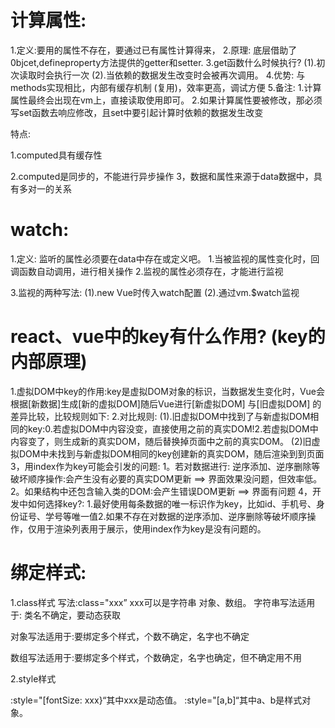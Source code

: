 # 计算属性:

1.定义:要用的属性不存在，要通过已有属性计算得来，
2.原理: 底层借助了0bjcet,defineproperty方法提供的getter和setter.
3.get函数什么时候执行?
	(1).初次读取时会执行一次
	(2).当依赖的数据发生改变时会被再次调用。
4.优势: 与methods实现相比，内部有缓存机制 (复用)，效率更高，调试方便
5.备注:
	1.计算属性最终会出现在vm上，直接读取使用即可。
	2.如果计算属性要被修改，那必须写set函数去响应修改，且set中要引起计算时依赖的数据发生改变

 特点:

1.computed具有缓存性

2.computed是同步的，不能进行异步操作
3，数据和属性来源于data数据中，具有多对一的关系

# watch:

1.定义: 监听的属性必须要在data中存在或定义吧。
1.当被监视的属性变化时，回调函数自动调用，进行相关操作
2.监视的属性必须存在，才能进行监视

3.监视的两种写法:
(1).new Vue时传入watch配置
(2).通过vm.$watch监视

# react、vue中的key有什么作用? (key的内部原理)

1.虚拟DOM中key的作用:key是虚拟DOM对象的标识，当数据发生变化时，Vue会根据[新数据]生成[新的虚拟DOM]随后Vue进行[新虚拟DOM] 与[旧虚拟DOM] 的差异比较，比较规则如下:
2.对比规则:
(1).旧虚拟DOM中找到了与新虚拟DOM相同的key:0.若虚拟DOM中内容没变，直接使用之前的真实DOM!2.若虚拟DOM中内容变了，则生成新的真实DOM，随后替换掉页面中之前的真实DOM。
(2)旧虚拟DOM中未找到与新虚拟DOM相同的key创建新的真实DOM，随后渲染到到页面
3，用index作为key可能会引发的问题:
1。若对数据进行: 逆序添加、逆序删除等破坏顺序操作:会产生没有必要的真实DOM更新 ==> 界面效果没问题，但效率低。
2。如果结构中还包含输入类的DOM:会产生错误DOM更新 ==> 界面有问题
4，开发中如何选择key?:
1.最好使用每条数据的唯一标识作为key，比如id、手机号、身份证号、学号等唯一值2.如果不存在对数据的逆序添加、逆序删除等破坏顺序操作，仅用于渲染列表用于展示，使用index作为key是没有问题的。

# 绑定样式:

1.class样式
写法:class="xxx” xxx可以是字符串 对象、数组。
字符串写法适用于: 类名不确定，要动态获取

对象写法适用于:要绑定多个样式，个数不确定，名字也不确定

数组写法适用于:要绑定多个样式，个数确定，名字也确定，但不确定用不用

2.style样式

:style="[fontSize: xxx}“其中xxx是动态值。
:style="[a,b]“其中a、b是样式对象。